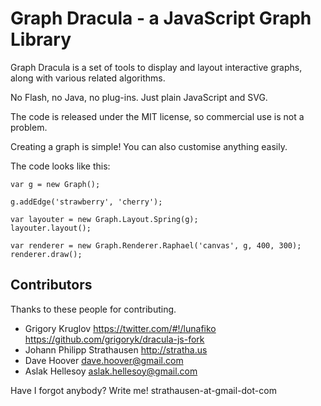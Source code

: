# Graph Dracula - a JavaScript Graph Library

Graph Dracula is a set of tools to display and layout interactive graphs,
along with various related algorithms.

No Flash, no Java, no plug-ins. Just plain JavaScript and SVG.

The code is released under the MIT license, so commercial use is not a problem.

Creating a graph is simple! You can also customise anything easily.

The code looks like this:

    var g = new Graph();
    
    g.addEdge('strawberry', 'cherry');

    var layouter = new Graph.Layout.Spring(g);
    layouter.layout();

    var renderer = new Graph.Renderer.Raphael('canvas', g, 400, 300);
    renderer.draw();

## Contributors

Thanks to these people for contributing.

- Grigory Kruglov https://twitter.com/#!/lunafiko https://github.com/grigoryk/dracula-js-fork
- Johann Philipp Strathausen <strathausen-at-gmail-dot-com> http://stratha.us
- Dave Hoover <dave.hoover@gmail.com>
- Aslak Hellesoy <aslak.hellesoy@gmail.com>

Have I forgot anybody? Write me! strathausen-at-gmail-dot-com
